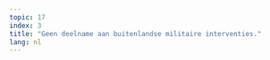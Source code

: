 ```yaml
---
topic: 17
index: 3
title: "Geen deelname aan buitenlandse militaire interventies."
lang: nl
---
```


